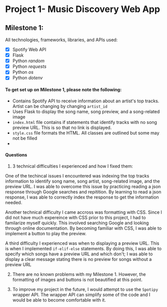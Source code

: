# Project 1- Music Discovery Web App

<!--## To fork and clone this repository, follow the steps below:-->
<!--1. On <https://github.com/NJIT-CS490-SP21/project1-vs597>, click __Fork__ on the top right corner. This will create a copy of the repository in your GitHub account.-->
<!--2. Go to your github reposotories and you should find a repository named __project1-vs597__.-->
<!--3. Click the drop down arrow on the green button named __Code__ and copy the Https URL.-->
<!--4. In terminal, clone the repo:`git clone https://github.com/NJIT-CS490-SP21/project1-vs597.git`-->
<!--5. `cd` into the repository to begin working on it!-->
<!--6. Run `git init` command to setup a git folder on your local machine for this repository.-->

## Milestone 1:

All technologies, frameworks, libraries, and APIs used:
*[x] Spotify Web API
*[x] Flask
*[x] Python _random_
*[x] Python _requests_
*[x] Python _os_
*[x] Python _dotenv_

#### To get set up on Milestone 1, please note the following:
+ Contains Spotify API to receive information about an artist's top tracks. Artist can be changing by changing `artist_id`
+ Uses Flask to display the song name, song preview, and a song-related image
+ `index.html` file contains if statements that identify tracks with no song preview URL. This is so that no link is displayed.
+ `style.css` file formats the HTML. All classes are outlined but some may not be filled
+ 

#### Questions
1. 3 technical difficulties I experienced and how I fixed them:

One of the techincal issues I encountered was indexing the top tracks information to identify song name, song artist, song-related image, and the preview URL. I was able to overcome this issue by practicing reading a json response through Google searches and repitition. By learning to read a json response, I was able to correctly index the response to get the information needed.

Another technical difficulty I came accross was formatting with CSS. Since I did not have much expereince with CSS prior to this project, I had to familarize myself quickly. This involved searching Google and looking through online documentation. By becoming familiar with CSS, I was able to implement a button to play the preview.

A third difficulty I experienced was when to displaying a preview URL. This is when I implemented `if-elif-else` statements. By doing this, I was able to specify which songs have a preview URL and which don't; I was able to display a clear message stating there is no preview for songs without a preview URL

2. There are no known problems with my Milestone 1. However, the formatting of images and buttons is not beautified at this point.

3. To improve my project in the future, I would attempt to use the `Spotipy` wrapper API. The wrapper API can simplify some of the code and I would be able to become comfortable with it. 
